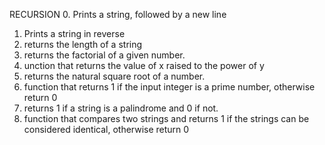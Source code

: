 RECURSION
0. Prints a string, followed by a new line
1. Prints a string in reverse
2. returns the length of a string
3. returns the factorial of a given number.
4. unction that returns the value of x raised to the power of y
5. returns the natural square root of a number.
6. function that returns 1 if the input integer is a prime number, otherwise return 0
7. returns 1 if a string is a palindrome and 0 if not.
8. function that compares two strings and returns 1 if the strings can be considered identical, otherwise return 0
